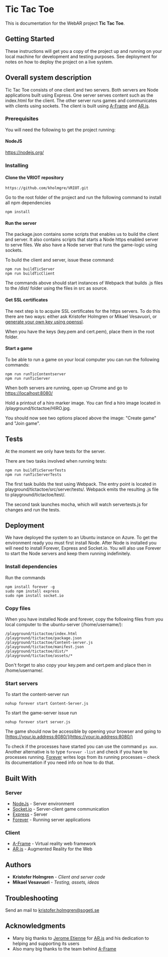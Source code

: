 # Tic Tac Toe

This is documentation for the WebAR project **Tic Tac Toe**.

## Getting Started

These instructions will get you a copy of the project up and running on your local machine for development and testing purposes. See deployment for notes on how to deploy the project on a live system.

## Overall system description
Tic Tac Toe consists of one client and two servers. Both servers are Node applications built using Express. One server serves content such as the index.html for the client. The other server runs games and communicates with clients using sockets. The client is built using [A-Frame](https://aframe.io/) and [AR.js](https://github.com/jeromeetienne/AR.js).

### Prerequisites

You will need the following to get the project running:

#### NodeJS
https://nodejs.org/

### Installing

#### Clone the VRIOT repository

```
https://github.com/kholmgre/VRIOT.git
```

Go to the root folder of the project and run the following command to install all npm dependencies

```
npm install
```

#### Run the server
The package.json contains some scripts that enables us to build the client and server. It also contains scripts that starts a Node https enabled server to serve files. We also have a Node server that runs the game-logic using sockets.

To build the client and server, issue these command:

```
npm run buildTicServer
npm run buildTicClient
```

The commands above should start instances of Webpack that builds .js files to the /dist/ folder using the files in src as source.

#### Get SSL certificates
The next step is to acquire SSL certificates for the https servers. To do this there are two ways: either ask Kristofer Holmgren or Mikael Vesavuori, or [generate your own key using openssl](http://stackoverflow.com/questions/10175812/how-to-create-a-self-signed-certificate-with-openssl).

When you have the keys (key.pem and cert.pem), place them in the root folder.

#### Start a game
To be able to run a game on your local computer you can run the following commands:

```
npm run runTicContentserver
npm run runTicServer
```

When both servers are running, open up Chrome and go to [https://localhost:8080/](https://localhost:8080/)

Hold a printout of a hiro marker image. You can find a hiro image located in /playground/tictactoe/HIRO.jpg.

You should now see two options placed above the image: "Create game" and "Join game".

## Tests

At the moment we only have tests for the server.

There are two tasks involved when running tests:

```
npm run buildTicServerTests
npm run runTicServerTests
```

The first task builds the test using Webpack. The entry point is located in playground/tictactoe/src/server/tests/. Webpack emits the resulting .js file to
playground/tictactoe/test/.

The second task launches mocha, which will watch servertests.js for changes and run the tests.

## Deployment

We have deployed the system to an Ubuntu instance on Azure. To get the environment ready you must first install Node. After Node is installed you will need to install Forever, Express and Socket.io. You will also use Forever to start the Node servers and keep them running indefinitely.

### Install dependencies
Run the commands

```
npm install forever -g
sudo npm install express
sudo npm install socket.io
```

### Copy files
When you have installed Node and forever, copy the following files from you local computer to the ubuntu-server (/home/username/):

```
/playground/tictactoe/index.html
/playground/tictactoe/package.json
/playground/tictactoe/Content-server.js
/playground/tictactoe/manifest.json
/playground/tictactoe/dist/*
/playground/tictactoe/assets/*
```

Don't forget to also copy your key.pem and cert.pem and place then in /home/username/.

### Start servers
To start the content-server run

```
nohup forever start Content-Server.js
```

To start the game-server issue run

```
nohup forever start server.js
```

The game should now be accessible by opening your browser and going to [https://your.ip.address:8080/](https://your.ip.address:8080/)

To check if the processes have started you can use the command `ps aux`. Another alternative is to type `forever -list` and check if you have to processes running. [Forever](https://github.com/foreverjs/forever) writes logs from its running processes – check its documentation if you need info on how to do that.

## Built With

### Server

* [NodeJs](https://nodejs.org/en/) - Server environment
* [Socket.io](https://socket.io/) - Server-client game communication
* [Express](https://expressjs.com/) - Server
* [Forever](https://github.com/foreverjs/forever) - Running server applications

### Client

* [A-Frame](https://aframe.io/) - Virtual reality web framework
* [AR.js](https://github.com/jeromeetienne/AR.js) - Augmented Reality for the Web

## Authors

* **Kristofer Holmgren** - *Client and server code*
* **Mikael Vesavuori** - *Testing, assets, ideas*

## Troubleshooting
Send an mail to kristofer.holmgren@sogeti.se



## Acknowledgments

* Many big thanks to [Jerome Etienne](https://github.com/jeromeetienne) for [AR.js](https://github.com/jeromeetienne/AR.js) and his dedication to helping and supporting its users
* Also many big thanks to the team behind [A-Frame](https://aframe.io/)
